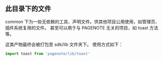 ## 此目录下的文件
common 下为一些无依赖的工具、声明文件。供其他项目公用使用，如管理页、插件系统复用的文件。
甚至可以用于与 PAGENOTE 无关的项目，如 toast 方法等。

这类产物最终会被打包至 sdk/lib 文件夹下。
使用方式如下：
```javascript
import toast from 'pagenote/lib/toast'
```